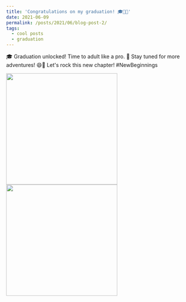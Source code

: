 ```yaml
---
title: 'Congratulations on my graduation! 🎓🥳🎉'
date: 2021-06-09
permalink: /posts/2021/06/blog-post-2/
tags:
  - cool posts
  - graduation
---
```


🎓 Graduation unlocked! Time to adult like a pro. 🥳 Stay tuned for more adventures! 😄🎉 Let's rock this new chapter! #NewBeginnings

<p float="left">
  <img src="https://ziweiwuzw.github.io/Personal-Homepage/images/Moment/iMG1-2.png" width="300" />
  <img src="https://ziweiwuzw.github.io/Personal-Homepage/images/Moment/iMG1-3.png" width="300" /> 
</p>


